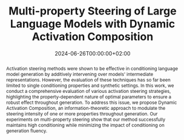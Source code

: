 ---
# Documentation: https://sourcethemes.com/academic/docs/managing-content/

title: "Multi-property Steering of Large Language Models with Dynamic Activation Composition"
authors: [Daniel Scalena, Gabriele Sarti, Malvina Nissim]
date: 2024-06-26T00:00:00+02:00
doi: ""

# Schedule page publish date (NOT publication's date).
publishDate: 2024-06-26T00:00:00+02:00

# Publication type.
# Legend: 0 = Uncategorized; 1 = Conference paper; 2 = Journal article;
# 3 = Preprint / Working Paper; 4 = Report; 5 = Book; 6 = Book section;
# 7 = Thesis; 8 = Patent
publication_types: ["3"]

# Publication name and optional abbreviated publication name.
publication: "Arxiv Preprint"
publication_short: "Arxiv"

abstract: "Activation steering methods were shown to be effective in conditioning language model generation by additively intervening over models' intermediate representations. However, the evaluation of these techniques has so far been limited to single conditioning properties and synthetic settings. In this work, we conduct a comprehensive evaluation of various activation steering strategies, highlighting the property-dependent nature of optimal parameters to ensure a robust effect throughout generation. To address this issue, we propose Dynamic Activation Composition, an information-theoretic approach to modulate the steering intensity of one or more properties throughout generation. Our experiments on multi-property steering show that our method successfully maintains high conditioning while minimizing the impact of conditioning on generation fluency."

# Summary. An optional shortened abstract.
summary: "We propose Dynamic Activation Composition, an adaptive approach for multi-property activation steering of LLMs"

tags: [Natural Language Processing, Deep Learning, Interpretability, Style Transfer, Multilingual, Prompting, Large Language Models]
categories: [Natural Language Processing]
featured: true

# Custom links (optional).
#   Uncomment and edit lines below to show custom links.
# links:
# - name: Follow
#   url: https://twitter.com
#   icon_pack: fab
#   icon: twitter
links:
- name: ArXiv
  url: https://arxiv.org/abs/2406.17563
  icon_pack: fas
  icon: file-contract
- name: Repository
  url: https://github.com/DanielSc4/Dynamic-Activation-Composition
  icon_pack: fab
  icon: github

url_pdf: https://arxiv.org/pdf/2406.17563.pdf
url_code:
url_dataset:
url_poster:
url_project:
url_slides:
url_source:
url_video:

# Featured image
# To use, add an image named `featured.jpg/png` to your page's folder. 
# Focal points: Smart, Center, TopLeft, Top, TopRight, Left, Right, BottomLeft, Bottom, BottomRight.
image:
  caption: ""
  focal_point: ""
  preview_only: false

# Associated Projects (optional).
#   Associate this publication with one or more of your projects.
#   Simply enter your project's folder or file name without extension.
#   E.g. `internal-project` references `content/project/internal-project/index.md`.
#   Otherwise, set `projects: []`.
projects: []

# Slides (optional).
#   Associate this publication with Markdown slides.
#   Simply enter your slide deck's filename without extension.
#   E.g. `slides: "example"` references `content/slides/example/index.md`.
#   Otherwise, set `slides: ""`.
slides: ""
---
